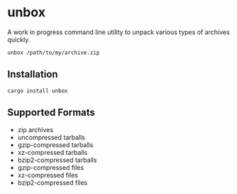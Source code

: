 # unbox

A work in progress command line utility to unpack various types of archives quickly.

```
unbox /path/to/my/archive.zip
```

## Installation

```
cargo install unbox
```

## Supported Formats

- zip archives
- uncompressed tarballs
- gzip-compressed tarballs
- xz-compressed tarballs
- bzip2-compressed tarballs
- gzip-compressed files
- xz-compressed files
- bzip2-compressed files
